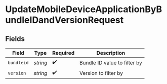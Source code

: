 # UpdateMobileDeviceApplicationByBundleIDandVersionRequest


## Fields

| Field                        | Type                         | Required                     | Description                  |
| ---------------------------- | ---------------------------- | ---------------------------- | ---------------------------- |
| `bundleid`                   | *string*                     | :heavy_check_mark:           | Bundle ID value to filter by |
| `version`                    | *string*                     | :heavy_check_mark:           | Version to filter by         |